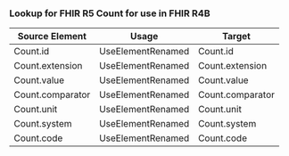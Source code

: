 ### Lookup for FHIR R5 Count for use in FHIR R4B

| Source Element | Usage | Target |
| -------------- | ----- | ------ |
| Count.id | UseElementRenamed | Count.id |
| Count.extension | UseElementRenamed | Count.extension |
| Count.value | UseElementRenamed | Count.value |
| Count.comparator | UseElementRenamed | Count.comparator |
| Count.unit | UseElementRenamed | Count.unit |
| Count.system | UseElementRenamed | Count.system |
| Count.code | UseElementRenamed | Count.code |
